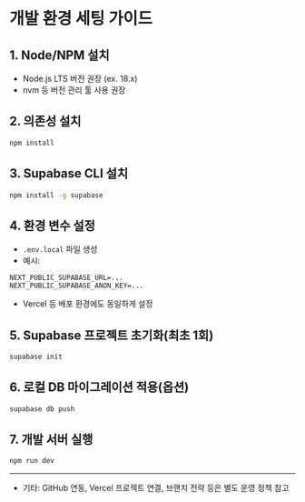 # 개발 환경 세팅 가이드

## 1. Node/NPM 설치
- Node.js LTS 버전 권장 (ex. 18.x)
- nvm 등 버전 관리 툴 사용 권장

## 2. 의존성 설치
```bash
npm install
```

## 3. Supabase CLI 설치
```bash
npm install -g supabase
```

## 4. 환경 변수 설정
- `.env.local` 파일 생성
- 예시:
```
NEXT_PUBLIC_SUPABASE_URL=...
NEXT_PUBLIC_SUPABASE_ANON_KEY=...
```
- Vercel 등 배포 환경에도 동일하게 설정

## 5. Supabase 프로젝트 초기화(최초 1회)
```bash
supabase init
```

## 6. 로컬 DB 마이그레이션 적용(옵션)
```bash
supabase db push
```

## 7. 개발 서버 실행
```bash
npm run dev
```

---
- 기타: GitHub 연동, Vercel 프로젝트 연결, 브랜치 전략 등은 별도 운영 정책 참고 